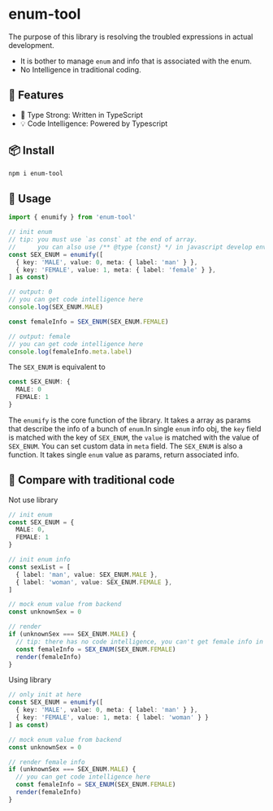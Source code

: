 # enum-tool
The purpose of this library is resolving the troubled expressions in actual development.
- It is bother to manage `enum` and info that is associated with the enum.
- No Intelligence in traditional coding.

## 🚀 Features
- 💪 Type Strong: Written in TypeScript
- 💡 Code Intelligence: Powered by Typescript

## 📦 Install
``` bash
npm i enum-tool
```

## 🦄 Usage
```ts
import { enumify } from 'enum-tool'

// init enum
// tip: you must use `as const` at the end of array.
//      you can also use /** @type {const} */ in javascript develop environment
const SEX_ENUM = enumify([
  { key: 'MALE', value: 0, meta: { label: 'man' } },
  { key: 'FEMALE', value: 1, meta: { label: 'female' } },
] as const)

// output: 0
// you can get code intelligence here
console.log(SEX_ENUM.MALE)

const femaleInfo = SEX_ENUM(SEX_ENUM.FEMALE)

// output: female
// you can get code intelligence here
console.log(femaleInfo.meta.label)
```
The `SEX_ENUM` is equivalent to
```ts
const SEX_ENUM: {
  MALE: 0
  FEMALE: 1
}
```
The `enumify` is the core function of the library. It takes a array as params that describe the info of a bunch of `enum`.In single `enum` info obj, the `key` field is matched with the key of `SEX_ENUM`, the `value` is matched with the value of `SEX_ENUM`. You can set custom data in `meta` field.
The `SEX_ENUM` is also a function. It takes single `enum` value as params, return associated info.

## 👾 Compare with traditional code
Not use library
```ts
// init enum
const SEX_ENUM = {
  MALE: 0,
  FEMALE: 1
}

// init enum info
const sexList = [
  { label: 'man', value: SEX_ENUM.MALE },
  { label: 'woman', value: SEX_ENUM.FEMALE },
]

// mock enum value from backend
const unknownSex = 0

// render
if (unknownSex === SEX_ENUM.MALE) {
  // tip: there has no code intelligence, you can't get female info in coding
  const femaleInfo = SEX_ENUM(SEX_ENUM.FEMALE)
  render(femaleInfo)
}
```
Using library
```ts
// only init at here
const SEX_ENUM = enumify([
  { key: 'MALE', value: 0, meta: { label: 'man' } },
  { key: 'FEMALE', value: 1, meta: { label: 'woman' } }
] as const)

// mock enum value from backend
const unknownSex = 0

// render female info
if (unknownSex === SEX_ENUM.MALE) {
  // you can get code intelligence here
  const femaleInfo = SEX_ENUM(SEX_ENUM.FEMALE)
  render(femaleInfo)
}
```
